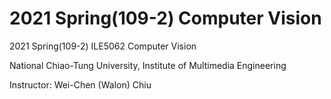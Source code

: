 # 2021 Spring(109-2) Computer Vision

2021 Spring(109-2) ILE5062 Computer Vision

National Chiao-Tung University, Institute of Multimedia Engineering

Instructor: Wei-Chen (Walon) Chiu

